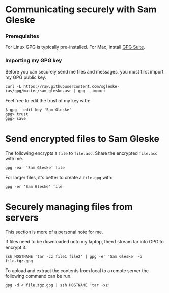 # Communicating securely with Sam Gleske

### Prerequisites

For Linux GPG is typically pre-installed.  For Mac, install [GPG
Suite][mac-gpg].

[mac-gpg]: https://gpgtools.org/

### Importing my GPG key

Before you can securely send me files and messages, you must first import my GPG
public key.

    curl -L https://raw.githubusercontent.com/sgleske-ias/gpg/master/sam_gleske.asc | gpg --import

Feel free to edit the trust of my key with:

    $ gpg --edit-key 'Sam Gleske'
    gpg> trust
    gpg> save

# Send encrypted files to Sam Gleske

The following encrypts a `file` to `file.asc`.  Share the encrypted `file.asc`
with me.

    gpg -ear 'Sam Gleske' file

For larger files, it's better to create a `file.gpg` with:

    gpg -er 'Sam Gleske' file

# Securely managing files from servers

This section is more of a personal note for me.

If files need to be downloaded onto my laptop, then I stream tar into GPG to
encrypt it.

    ssh HOSTNAME 'tar -cz file1 file2' | gpg -er 'Sam Gleske' -o file.tgz.gpg

To upload and extract the contents from local to a remote server the following
command can be run.

    gpg -d < file.tgz.gpg | ssh HOSTNAME 'tar -xz'
